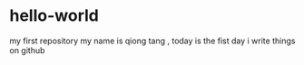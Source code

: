 # hello-world
my first repository
my name is qiong tang , today is the fist day i write things on github
